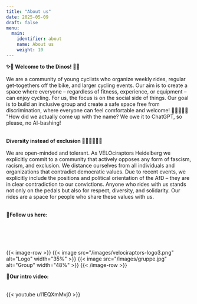 ```yaml
---
title: "About us"
date: 2025-05-09
draft: false
menu:
  main:
    identifier: about
    name: About us
    weight: 10
---
```


**✨🦕 Welcome to the Dinos! 🦖✨**  
<div style="margin-top: 1.0rem;"></div>
We are a community of young cyclists who organize weekly rides, regular get-togethers off the bike, and larger cycling events. Our aim is to create a space where everyone – regardless of fitness, experience, or equipment – can enjoy cycling. For us, the focus is on the social side of things. Our goal is to build an inclusive group and create a safe space free from discrimination, where everyone can feel comfortable and welcome! 🚴‍♀️🚴‍♂️🚴  "How did we actually come up with the name? We owe it to ChatGPT, so please, no AI-bashing! 
<div style="margin-top: 2.0rem;"></div>

**Diversity instead of exclusion ✊🏻✊🏽✊🏿**  
<div style="margin-top: 1.0rem;"></div>
We are open-minded and tolerant. As VELOciraptors Heidelberg we explicitly commit to a community that actively opposes any form of fascism, racism, and exclusion. We distance ourselves from all individuals and organizations that contradict democratic values. Due to recent events, we explicitly include the positions and political orientation of the AfD – they are in clear contradiction to our convictions. Anyone who rides with us stands not only on the pedals but also for respect, diversity, and solidarity. Our rides are a space for people who share these values with us.  
<div style="margin-top: 2.0rem;"></div>

**📸Follow us here:**  
<div style="margin-top: 2.0rem;"></div>

<div style="display: flex; justify-content: space-between; gap: 0.5rem; align-items: center; width: 150px;">
  <a href="https://www.instagram.com/velociraptorsheidelberg/" target="_blank" rel="noopener">
    <span style="display: inline-block; width: 40px; height: 40px; background-image: url('/images/icons/instagram.png'); background-size: contain; background-repeat: no-repeat;"></span>
  </a>
  <a href="https://www.strava.com/clubs/1194781" target="_blank" rel="noopener">
    <span style="display: inline-block; width: 40px; height: 40px; background-image: url('/images/icons/strava.png'); background-size: contain; background-repeat: no-repeat;"></span>
  </a>
  <a href="https://chat.whatsapp.com/CcJK63CQQ4t40IJj1h1R6x" target="_blank" rel="noopener">
    <span style="display: inline-block; width: 40px; height: 40px; background-image: url('/images/icons/whatsapp.png'); background-size: contain; background-repeat: no-repeat;"></span>
  </a>
</div>

{{< image-row >}}
  {{< image src="/images/velociraptors-logo3.png" alt="Logo" width="35%" >}}
  {{< image src="/images/gruppe.jpg" alt="Group" width="48%" >}}
{{< /image-row >}}

**🎥Our intro video:**  
<div style="margin-top: 2.0rem;"></div>
{{< youtube u11EQXmMvj0 >}}
